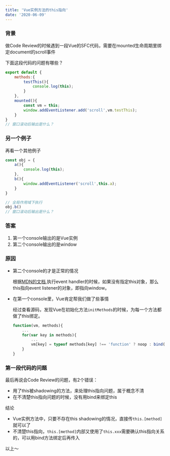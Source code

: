 ```yaml
---
title: 'Vue实例方法的this指向'
date: '2020-06-09'
---
```


### 背景
做Code Review的时候遇到一段Vue的SFC代码，需要在mounted生命周期里绑定document的scroll事件  

下面这段代码的问题有哪些？  

```javascript
export default {
    methods:{
        testThis(){
            console.log(this);
        }
    },
    mounted(){
        const vm = this;
        window.addEventListener.add('scroll',vm.testThis);
    }
}
// 窗口滚动后输出是什么？
```  

### 另一个例子
再看一个其他例子

```javascript
const obj = {
    a(){
        console.log(this);
    },
    b(){
        window.addEventListener('scroll',this.a);
    }
}

// 全局作用域下执行
obj.b()
// 窗口滚动后输出是什么？
```

### 答案

1. 第一个console输出的是Vue实例
2. 第二个console输出的是window

### 原因
- 第二个console的才是正常的情况

    根据[MDN的文档](https://developer.mozilla.org/en-US/docs/Web/API/EventTarget/addEventListener#The_event_listener_callback),执行event handler的时候，如果没有指定this对象，那么this指向event listener的对象，即指向window。

- 在第一个console里，Vue肯定帮我们做了些事情

    经过查看源码，发现Vue在初始化方法`initMethods`的时候，为每一个方法都做了this绑定。
    
    ```javascript
    function(vm, methods){
        ...
        for(var key in methods){
            ...
            vm[key] = typeof methods[key] !== 'function' ? noop : bind(methods[key],vm);
        }
    }
    ```

### 第一段代码的问题
最后再说会Code Review的问题，有2个错误：
- 用了this被shadowing的方法，来处理this指向问题，属于概念不清
- 在不清楚this指向问题的时候，没有用bind来绑定this

结论
- Vue实例方法中，只要不存在this shadowing的情况，直接传`this.[method]`就可以了
- 不清楚this指向，`this.[method]`内部又使用了`this.xxx`需要确认this指向关系的，可以用bind方法绑定后再传入

以上～